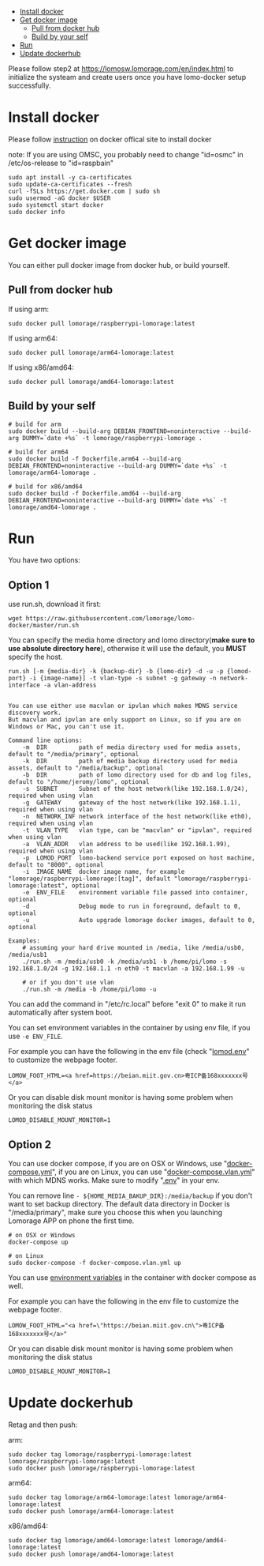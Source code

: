 
- [Install docker](#install-docker)
- [Get docker image](#get-docker-image)
  * [Pull from docker hub](#pull-from-docker-hub)
  * [Build by your self](#build-by-your-self)
- [Run](#run)
- [Update dockerhub](#update-dockerhub)

Please follow step2 at https://lomosw.lomorage.com/en/index.html to initialize the systeam and create users once you have lomo-docker setup successfully.

# Install docker

Please follow [instruction](https://docs.docker.com/engine/install/) on docker offical site to install docker

note: If you are using OMSC, you probably need to change "id=osmc" in /etc/os-release to "id=raspbain"

```
sudo apt install -y ca-certificates
sudo update-ca-certificates --fresh
curl -fSLs https://get.docker.com | sudo sh
sudo usermod -aG docker $USER
sudo systemctl start docker
sudo docker info
```

# Get docker image

You can either pull docker image from docker hub, or build yourself.

## Pull from docker hub

If using arm:

```
sudo docker pull lomorage/raspberrypi-lomorage:latest
```

If using arm64:

```
sudo docker pull lomorage/arm64-lomorage:latest
```

If using x86/amd64:

```
sudo docker pull lomorage/amd64-lomorage:latest
```

## Build by your self

```
# build for arm
sudo docker build --build-arg DEBIAN_FRONTEND=noninteractive --build-arg DUMMY=`date +%s` -t lomorage/raspberrypi-lomorage .

# build for arm64
sudo docker build -f Dockerfile.arm64 --build-arg DEBIAN_FRONTEND=noninteractive --build-arg DUMMY=`date +%s` -t lomorage/arm64-lomorage .

# build for x86/amd64
sudo docker build -f Dockerfile.amd64 --build-arg DEBIAN_FRONTEND=noninteractive --build-arg DUMMY=`date +%s` -t lomorage/amd64-lomorage .
```

# Run

You have two options:

## Option 1

use run.sh, download it first:

```
wget https://raw.githubusercontent.com/lomorage/lomo-docker/master/run.sh
```

You can specify the media home directory and lomo directory(**make sure to use absolute directory here**), otherwise it will use the default, you **MUST** specify the host.

```
run.sh [-m {media-dir} -k {backup-dir} -b {lomo-dir} -d -u -p {lomod-port} -i {image-name}] -t vlan-type -s subnet -g gateway -n network-interface -a vlan-address


You can use either use macvlan or ipvlan which makes MDNS service discovery work.
But macvlan and ipvlan are only support on Linux, so if you are on Windows or Mac, you can't use it.

Command line options:
    -m  DIR         path of media directory used for media assets, default to "/media/primary", optional
    -k  DIR         path of media backup directory used for media assets, default to "/media/backup", optional
    -b  DIR         path of lomo directory used for db and log files, default to "/home/jeromy/lomo", optional
    -s  SUBNET      Subnet of the host network(like 192.168.1.0/24), required when using vlan
    -g  GATEWAY     gateway of the host network(like 192.168.1.1), required when using vlan
    -n  NETWORK_INF network interface of the host network(like eth0), required when using vlan
    -t  VLAN_TYPE   vlan type, can be "macvlan" or "ipvlan", required when using vlan
    -a  VLAN_ADDR   vlan address to be used(like 192.168.1.99), required when using vlan
    -p  LOMOD_PORT  lomo-backend service port exposed on host machine, default to "8000", optional
    -i  IMAGE_NAME  docker image name, for example "lomorage/raspberrypi-lomorage:[tag]", default "lomorage/raspberrypi-lomorage:latest", optional
    -e  ENV_FILE    environment variable file passed into container, optional
    -d              Debug mode to run in foreground, default to 0, optional
    -u              Auto upgrade lomorage docker images, default to 0, optional

Examples:
    # assuming your hard drive mounted in /media, like /media/usb0, /media/usb1
    ./run.sh -m /media/usb0 -k /media/usb1 -b /home/pi/lomo -s 192.168.1.0/24 -g 192.168.1.1 -n eth0 -t macvlan -a 192.168.1.99 -u

    # or if you don't use vlan
    ./run.sh -m /media -b /home/pi/lomo -u
```

You can add the command in "/etc/rc.local" before "exit 0" to make it run automatically after system boot.

You can set environment variables in the container by using env file, if you use `-e ENV_FILE`.

For example you can have the following in the env file (check "[lomod.env](lomod.env)" to customize the webpage footer.

```
LOMOW_FOOT_HTML=<a href=https://beian.miit.gov.cn>粤ICP备168xxxxxxx号</a>
```

Or you can disable disk mount monitor is having some problem when monitoring the disk status

```
LOMOD_DISABLE_MOUNT_MONITOR=1
```

## Option 2

You can use docker compose, if you are on OSX or Windows, use "[docker-compose.yml](docker-compose.yml)", if you are on Linux, you can use "[docker-compose.vlan.yml](docker-compose.vlan.yml)" with which MDNS works.
Make sure to modify "[.env](.env)" in your env.

You can remove line `- ${HOME_MEDIA_BAKUP_DIR}:/media/backup` if you don't want to set backup directory. The default data directory in Docker is "/media/primary", make sure you choose this when you launching Lomorage APP on phone the first time.

```
# on OSX or Windows
docker-compose up

# on Linux
sudo docker-compose -f docker-compose.vlan.yml up
```

You can use [environment variables](https://docs.docker.com/compose/environment-variables/#the-env_file-configuration-option) in the container with docker compose as well.

For example you can have the following in the env file to customize the webpage footer.

```
LOMOW_FOOT_HTML="<a href=\"https://beian.miit.gov.cn\">粤ICP备168xxxxxxx号</a>"
```

Or you can disable disk mount monitor is having some problem when monitoring the disk status

```
LOMOD_DISABLE_MOUNT_MONITOR=1
```

# Update dockerhub

Retag and then push:

arm:

```
sudo docker tag lomorage/raspberrypi-lomorage:latest lomorage/raspberrypi-lomorage:latest
sudo docker push lomorage/raspberrypi-lomorage:latest
```

arm64:

```
sudo docker tag lomorage/arm64-lomorage:latest lomorage/arm64-lomorage:latest
sudo docker push lomorage/arm64-lomorage:latest
```

x86/amd64:

```
sudo docker tag lomorage/amd64-lomorage:latest lomorage/amd64-lomorage:latest
sudo docker push lomorage/amd64-lomorage:latest
```
